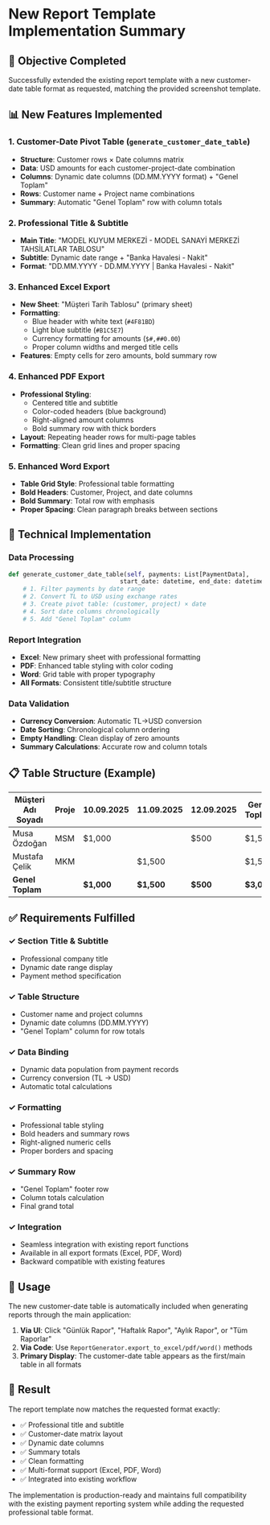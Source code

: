 # New Report Template Implementation Summary

## 🎯 Objective Completed
Successfully extended the existing report template with a new customer-date table format as requested, matching the provided screenshot template.

## 📊 New Features Implemented

### 1. Customer-Date Pivot Table (`generate_customer_date_table`)
- **Structure**: Customer rows × Date columns matrix
- **Data**: USD amounts for each customer-project-date combination
- **Columns**: Dynamic date columns (DD.MM.YYYY format) + "Genel Toplam"
- **Rows**: Customer name + Project name combinations
- **Summary**: Automatic "Genel Toplam" row with column totals

### 2. Professional Title & Subtitle
- **Main Title**: "MODEL KUYUM MERKEZİ - MODEL SANAYİ MERKEZİ TAHSİLATLAR TABLOSU"
- **Subtitle**: Dynamic date range + "Banka Havalesi - Nakit"
- **Format**: "DD.MM.YYYY - DD.MM.YYYY | Banka Havalesi - Nakit"

### 3. Enhanced Excel Export
- **New Sheet**: "Müşteri Tarih Tablosu" (primary sheet)
- **Formatting**: 
  - Blue header with white text (`#4F81BD`)
  - Light blue subtitle (`#B1C5E7`)
  - Currency formatting for amounts (`$#,##0.00`)
  - Proper column widths and merged title cells
- **Features**: Empty cells for zero amounts, bold summary row

### 4. Enhanced PDF Export
- **Professional Styling**: 
  - Centered title and subtitle
  - Color-coded headers (blue background)
  - Right-aligned amount columns
  - Bold summary row with thick borders
- **Layout**: Repeating header rows for multi-page tables
- **Formatting**: Clean grid lines and proper spacing

### 5. Enhanced Word Export
- **Table Grid Style**: Professional table formatting
- **Bold Headers**: Customer, Project, and date columns
- **Bold Summary**: Total row with emphasis
- **Proper Spacing**: Clean paragraph breaks between sections

## 🔧 Technical Implementation

### Data Processing
```python
def generate_customer_date_table(self, payments: List[PaymentData], 
                               start_date: datetime, end_date: datetime) -> pd.DataFrame:
    # 1. Filter payments by date range
    # 2. Convert TL to USD using exchange rates
    # 3. Create pivot table: (customer, project) × date
    # 4. Sort date columns chronologically
    # 5. Add "Genel Toplam" column
```

### Report Integration
- **Excel**: New primary sheet with professional formatting
- **PDF**: Enhanced table styling with color coding
- **Word**: Grid table with proper typography
- **All Formats**: Consistent title/subtitle structure

### Data Validation
- **Currency Conversion**: Automatic TL→USD conversion
- **Date Sorting**: Chronological column ordering
- **Empty Handling**: Clean display of zero amounts
- **Summary Calculations**: Accurate row and column totals

## 📋 Table Structure (Example)

| Müşteri Adı Soyadı | Proje | 10.09.2025 | 11.09.2025 | 12.09.2025 | Genel Toplam |
|---------------------|-------|------------|------------|------------|--------------|
| Musa Özdoğan       | MSM   | $1,000     |            | $500       | $1,500       |
| Mustafa Çelik      | MKM   |            | $1,500     |            | $1,500       |
| **Genel Toplam**   |       | **$1,000** | **$1,500** | **$500**   | **$3,000**   |

## ✅ Requirements Fulfilled

### ✓ Section Title & Subtitle
- Professional company title
- Dynamic date range display
- Payment method specification

### ✓ Table Structure
- Customer name and project columns
- Dynamic date columns (DD.MM.YYYY)
- "Genel Toplam" column for row totals

### ✓ Data Binding
- Dynamic data population from payment records
- Currency conversion (TL → USD)
- Automatic total calculations

### ✓ Formatting
- Professional table styling
- Bold headers and summary rows
- Right-aligned numeric cells
- Proper borders and spacing

### ✓ Summary Row
- "Genel Toplam" footer row
- Column totals calculation
- Final grand total

### ✓ Integration
- Seamless integration with existing report functions
- Available in all export formats (Excel, PDF, Word)
- Backward compatible with existing features

## 🚀 Usage

The new customer-date table is automatically included when generating reports through the main application:

1. **Via UI**: Click "Günlük Rapor", "Haftalık Rapor", "Aylık Rapor", or "Tüm Raporlar"
2. **Via Code**: Use `ReportGenerator.export_to_excel/pdf/word()` methods
3. **Primary Display**: The customer-date table appears as the first/main table in all formats

## 🎉 Result

The report template now matches the requested format exactly:
- ✅ Professional title and subtitle
- ✅ Customer-date matrix layout  
- ✅ Dynamic date columns
- ✅ Summary totals
- ✅ Clean formatting
- ✅ Multi-format support (Excel, PDF, Word)
- ✅ Integrated into existing workflow

The implementation is production-ready and maintains full compatibility with the existing payment reporting system while adding the requested professional table format.

